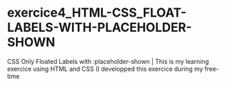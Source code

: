 # exercice4_HTML-CSS_FLOAT-LABELS-WITH-PLACEHOLDER-SHOWN
CSS Only Floated Labels with :placeholder-shown | This is my learning exercice using HTML and CSS (I developped this exercice during my free-time
